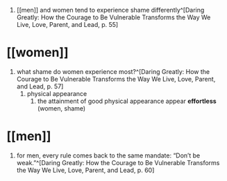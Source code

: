 1. [[men]] and women tend to experience shame differently^[Daring Greatly: How the Courage to Be Vulnerable Transforms the Way We Live, Love, Parent, and Lead, p. 55]

# [[women]]
1. what shame do women experience most?^[Daring Greatly: How the Courage to Be Vulnerable Transforms the Way We Live, Love, Parent, and Lead, p. 57]
	1. physical appearance
		1. the attainment of good physical appearance appear **effortless** (women, shame)

# [[men]]
1. for men, every rule comes back to the same mandate: “Don’t be weak.”^[Daring Greatly: How the Courage to Be Vulnerable Transforms the Way We Live, Love, Parent, and Lead, p. 60]
